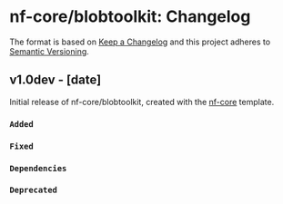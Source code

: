 # nf-core/blobtoolkit: Changelog

The format is based on [Keep a Changelog](https://keepachangelog.com/en/1.0.0/)
and this project adheres to [Semantic Versioning](https://semver.org/spec/v2.0.0.html).

## v1.0dev - [date]

Initial release of nf-core/blobtoolkit, created with the [nf-core](https://nf-co.re/) template.

### `Added`

### `Fixed`

### `Dependencies`

### `Deprecated`
